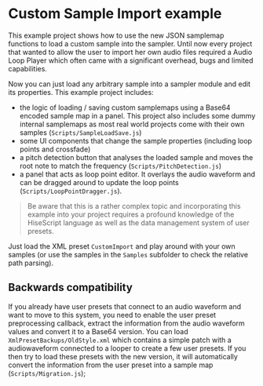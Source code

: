 # Custom Sample Import example

This example project shows how to use the new JSON samplemap functions to load a custom sample into the sampler. Until now every project that wanted to allow the user to import her own audio files required a Audio Loop Player which often came with a significant overhead, bugs and limited capabilities.

Now you can just load any arbitrary sample into a sampler module and edit its properties. This example project includes:

- the logic of loading / saving custom samplemaps using a Base64 encoded sample map in a panel. This project also includes some dummy internal samplemaps as
  most real world projects come with their own samples (`Scripts/SampleLoadSave.js`)
- some UI components that change the sample properties (including loop points and crossfade)
- a pitch detection button that analyses the loaded sample and moves the root note to match the frequency (`Scripts/PitchDetection.js`)
- a panel that acts as loop point editor. It overlays the audio waveform and can be dragged around to update the loop points (`Scripts/LoopPointDragger.js`).

> Be aware that this is a rather complex topic and incorporating this example into your project requires a profound knowledge of the HiseScript language as well as the data management system of user presets.

Just load the XML preset `CustomImport` and play around with your own samples (or use the samples in the `Samples` subfolder to check the relative path parsing).

## Backwards compatibility

If you already have user presets that connect to an audio waveform and want to move to this system, you need to enable the user preset preprocessing callback, extract the information from the audio waveform values and convert it to a Base64 version. You can load `XmlPresetBackups/OldStyle.xml` which contains a simple patch with a audiowaveform connected to a looper to create a few user presets. If you then try to load these presets with the new version, it will automatically convert the information from the user preset into a sample map (`Scripts/Migration.js`);